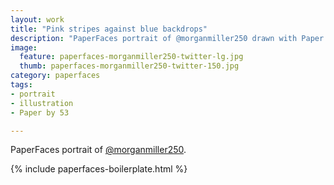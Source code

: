 ```yaml
---
layout: work
title: "Pink stripes against blue backdrops"
description: "PaperFaces portrait of @morganmiller250 drawn with Paper by 53 on an iPad."
image: 
  feature: paperfaces-morganmiller250-twitter-lg.jpg
  thumb: paperfaces-morganmiller250-twitter-150.jpg
category: paperfaces
tags: 
- portrait
- illustration
- Paper by 53

---
```


PaperFaces portrait of [@morganmiller250](http://twitter.com/morganmiller250).

{% include paperfaces-boilerplate.html %}
